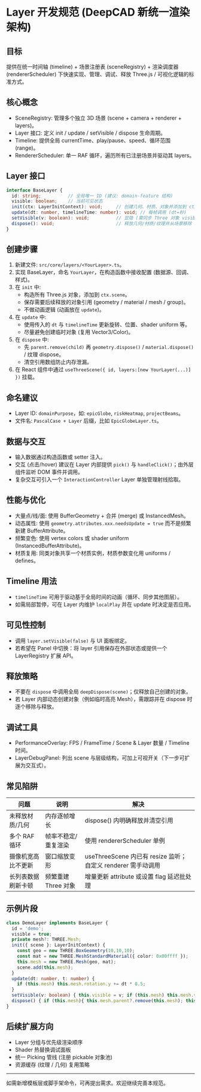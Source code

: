 # Layer 开发规范 (DeepCAD 新统一渲染架构)

## 目标
提供在统一时间轴 (timeline) + 场景注册表 (sceneRegistry) + 渲染调度器 (rendererScheduler) 下快速实现、管理、调试、释放 Three.js / 可视化逻辑的标准方式。

## 核心概念
- SceneRegistry: 管理多个独立 3D 场景 (scene + camera + renderer + layers)。
- Layer 接口: 定义 init / update / setVisible / dispose 生命周期。
- Timeline: 提供全局 currentTime、play/pause、speed、循环范围 (range)。
- RendererScheduler: 单一 RAF 循环，遍历所有已注册场景并驱动其 layers。

## Layer 接口
```ts
interface BaseLayer {
  id: string;          // 全局唯一 ID (建议: domain-feature 结构)
  visible: boolean;    // 当前可见状态
  init(ctx: LayerInitContext): void;     // 创建几何、材质、对象并添加到 ctx.scene
  update(dt: number, timelineTime: number): void; // 每帧调用 (dt=秒)
  setVisible(v: boolean): void;          // 显隐 (需同步 Three 对象 visible 属性)
  dispose(): void;                       // 释放几何/材质/纹理并从场景移除
}
```

## 创建步骤
1. 新建文件: `src/core/layers/<YourLayer>.ts`。
2. 实现 BaseLayer，命名 `YourLayer`，在构造函数中接收配置 (数据源、回调、样式)。
3. 在 `init` 中:
   - 构造所有 Three.js 对象，添加到 `ctx.scene`。
   - 保存需要后续释放的对象引用 (geometry / material / mesh / group)。
   - 不做动画逻辑 (动画放在 `update`)。
4. 在 `update` 中:
   - 使用传入的 `dt` 与 `timelineTime` 更新旋转、位置、shader uniform 等。
   - 尽量避免创建临时对象 (复用 Vector3/Color)。
5. 在 `dispose` 中:
   - 先 `parent.remove(child)` 再 `geometry.dispose()` / `material.dispose()` / 纹理 dispose。
   - 清空引用数组防止内存泄漏。
6. 在 React 组件中通过 `useThreeScene({ id, layers:[new YourLayer(...)] })` 挂载。

## 命名建议
- Layer ID: `domainPurpose`，如: `epicGlobe`, `riskHeatmap`, `projectBeams`。
- 文件名: `PascalCase + Layer` 后缀，比如 `EpicGlobeLayer.ts`。

## 数据与交互
- 输入数据通过构造函数或 setter 注入。
- 交互 (点击/hover) 建议在 Layer 内部提供 `pick()` 与 `handleClick()`；由外层组件监听 DOM 事件并调用。
- 复杂交互可引入一个 `InteractionController` Layer 单独管理射线拾取。

## 性能与优化
- 大量点/线/面: 使用 BufferGeometry + 合并 (merge) 或 InstancedMesh。
- 动态属性: 使用 `geometry.attributes.xxx.needsUpdate = true` 而不是频繁新建 BufferAttribute。
- 频繁变色: 使用 vertex colors 或 shader uniform (InstancedBufferAttribute)。
- 材质复用: 同类对象共享一个材质实例，材质参数变化用 uniforms / defines。

## Timeline 用法
- `timelineTime` 可用于驱动基于全局时间的动画（循环、同步其他图层）。
- 如需局部暂停，可在 Layer 内维护 `localPlay` 并在 update 时决定是否应用。

## 可见性控制
- 调用 `layer.setVisible(false)` 与 UI 面板绑定。
- 若希望在 Panel 中切换：将 layer 引用保存在外部状态或提供一个 LayerRegistry 扩展 API。

## 释放策略
- 不要在 `dispose` 中调用全局 `deepDispose(scene)`；仅释放自己创建的对象。
- 若 Layer 内部动态创建对象（例如临时高亮 Mesh），需跟踪并在 dispose 时逐个移除与释放。

## 调试工具
- PerformanceOverlay: FPS / FrameTime / Scene & Layer 数量 / Timeline 时间。
- LayerDebugPanel: 列出 scene 与层级结构，可加上可视开关（下一步可扩展为交互式）。

## 常见陷阱
| 问题 | 说明 | 解决 |
|------|------|------|
| 未释放材质/几何 | 内存逐帧增长 | dispose() 内明确释放并清空引用 |
| 多个 RAF 循环 | 帧率不稳定/重复渲染 | 使用 rendererScheduler 单例 |
| 摄像机宽高比不更新 | 窗口缩放变形 | useThreeScene 内已有 resize 监听；自定义 renderer 需手动调用 |
| 长列表数据刷新卡顿 | 频繁重建 Three 对象 | 增量更新 attribute 或设置 flag 延迟批处理 |

## 示例片段
```ts
class DemoLayer implements BaseLayer {
  id = 'demo';
  visible = true;
  private mesh?: THREE.Mesh;
  init({ scene }: LayerInitContext) {
    const geo = new THREE.BoxGeometry(10,10,10);
    const mat = new THREE.MeshStandardMaterial({ color: 0x00ffff });
    this.mesh = new THREE.Mesh(geo, mat);
    scene.add(this.mesh);
  }
  update(dt: number, t: number) {
    if (this.mesh) this.mesh.rotation.y += dt * 0.5;
  }
  setVisible(v: boolean) { this.visible = v; if (this.mesh) this.mesh.visible = v; }
  dispose() { if (this.mesh){ this.mesh.parent?.remove(this.mesh); this.mesh.geometry.dispose(); (this.mesh.material as any).dispose(); } }
}
```

## 后续扩展方向
- Layer 分组与优先级渲染顺序
- Shader 热替换调试面板
- 统一 Picking 管线 (注册 pickable 对象池)
- 资源缓存 (纹理 / 几何) 复用策略

---
如需新增模板层或脚手架命令，可再提出需求。欢迎继续完善本规范。
